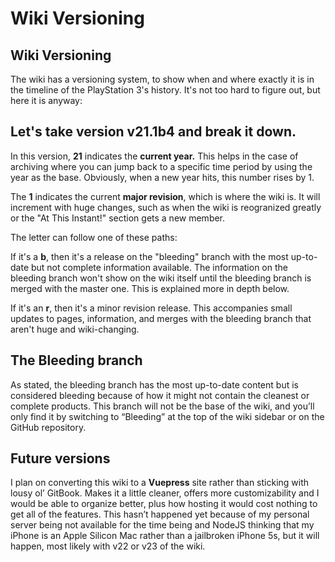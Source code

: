 # Wiki Versioning

## Wiki Versioning

The wiki has a versioning system, to show when and where exactly it is in the timeline of the PlayStation 3's history. It's not too hard to figure out, but here it is anyway:

## Let's take version v21.1b4 and break it down.

In this version, **21** indicates the **current year.** This helps in the case of archiving where you can jump back to a specific time period by using the year as the base. Obviously, when a new year hits, this number rises by 1.

The **1** indicates the current **major revision**, which is where the wiki is. It will increment with huge changes, such as when the wiki is reogranized greatly or the "At This Instant!" section gets a new member.

The letter can follow one of these paths:

If it's a **b**, then it's a release on the "bleeding" branch with the most up-to-date but not complete information available. The information on the bleeding branch won't show on the wiki itself until the bleeding branch is merged with the master one. This is explained more in depth below.

If it's an **r**, then it's a minor revision release. This accompanies small updates to pages, information, and merges with the bleeding branch that aren't huge and wiki-changing.

## The Bleeding branch

As stated, the bleeding branch has the most up-to-date content but is considered bleeding because of how it might not contain the cleanest or complete products. This branch will not be the base of the wiki, and you’ll only find it by switching to “Bleeding” at the top of the wiki sidebar or on the GitHub repository.

## Future versions

I plan on converting this wiki to a **Vuepress** site rather than sticking with lousy ol’ GitBook. Makes it a little cleaner, offers more customizability and I would be able to organize better, plus how hosting it would cost nothing to get all of the features. This hasn’t happened yet because of my personal server being not available for the time being and NodeJS thinking that my iPhone is an Apple Silicon Mac rather than a jailbroken iPhone 5s, but it will happen, most likely with v22 or v23 of the wiki.